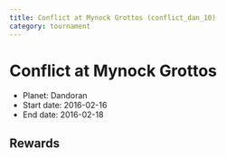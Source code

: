 ```yaml
---
title: Conflict at Mynock Grottos (conflict_dan_10)
category: tournament
---
```

# Conflict at Mynock Grottos

  * Planet: Dandoran
  * Start date: 2016-02-16
  * End date: 2016-02-18

## Rewards

